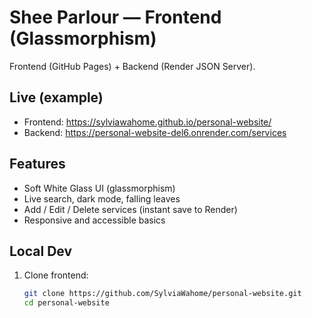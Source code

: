 # Shee Parlour — Frontend (Glassmorphism)

Frontend (GitHub Pages) + Backend (Render JSON Server).

## Live (example)
- Frontend: https://sylviawahome.github.io/personal-website/
- Backend: https://personal-website-del6.onrender.com/services

## Features
- Soft White Glass UI (glassmorphism)
- Live search, dark mode, falling leaves
- Add / Edit / Delete services (instant save to Render)
- Responsive and accessible basics

## Local Dev
1. Clone frontend:
   ```bash
   git clone https://github.com/SylviaWahome/personal-website.git
   cd personal-website
